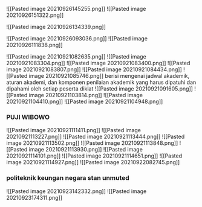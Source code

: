 ![[Pasted image 20210926145255.png]]
![[Pasted image 20210926151322.png]]

![[Pasted image 20210926134339.png]]


![[Pasted image 20210926093036.png]]
![[Pasted image 20210926111838.png]]

![[Pasted image 20210921082635.png]]
![[Pasted image 20210921083304.png]]
![[Pasted image 20210921083400.png]]
![[Pasted image 20210921083807.png]]
![[Pasted image 20210921084434.png]]
![[Pasted image 20210921085746.png]]
berisi mengenai jadwal akademik, aturan akademi, dan komponen penilaian akademik yang harus dipatuhi dan dipahami oleh setiap peserta diklat
![[Pasted image 20210921091605.png]]
![[Pasted image 20210921103814.png]]
![[Pasted image 20210921104410.png]]
![[Pasted image 20210921104948.png]]

### PUJI WIBOWO
![[Pasted image 20210921111411.png]]
![[Pasted image 20210921113227.png]]
![[Pasted image 20210921113444.png]]
![[Pasted image 20210921113502.png]]
![[Pasted image 20210921113848.png]]
![[Pasted image 20210921113930.png]]
![[Pasted image 20210921114101.png]]
![[Pasted image 20210921114651.png]]
![[Pasted image 20210921114927.png]]
![[Pasted image 20210922082745.png]]

### politeknik keungan negara stan unmuted
![[Pasted image 20210923142332.png]]
![[Pasted image 20210923174311.png]]
